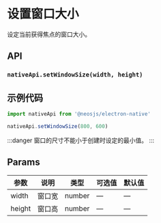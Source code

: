 # 设置窗口大小

设定当前获得焦点的窗口大小。

## API
### `nativeApi.setWindowSize(width, height)`
### 

## 示例代码
```js
import nativeApi from '@neosjs/electron-native'

nativeApi.setWindowSize(800, 600)
```
:::danger
窗口的尺寸不能小于创建时设定的最小值。
:::

## Params

| 参数  | 说明     | 类型   | 可选值     | 默认值 |
| ----- | -------- | ------ | ---------- | ------ |
| width | 窗口宽 | number |  —  | —      |
| height | 窗口高 | number |  —  | —      |

